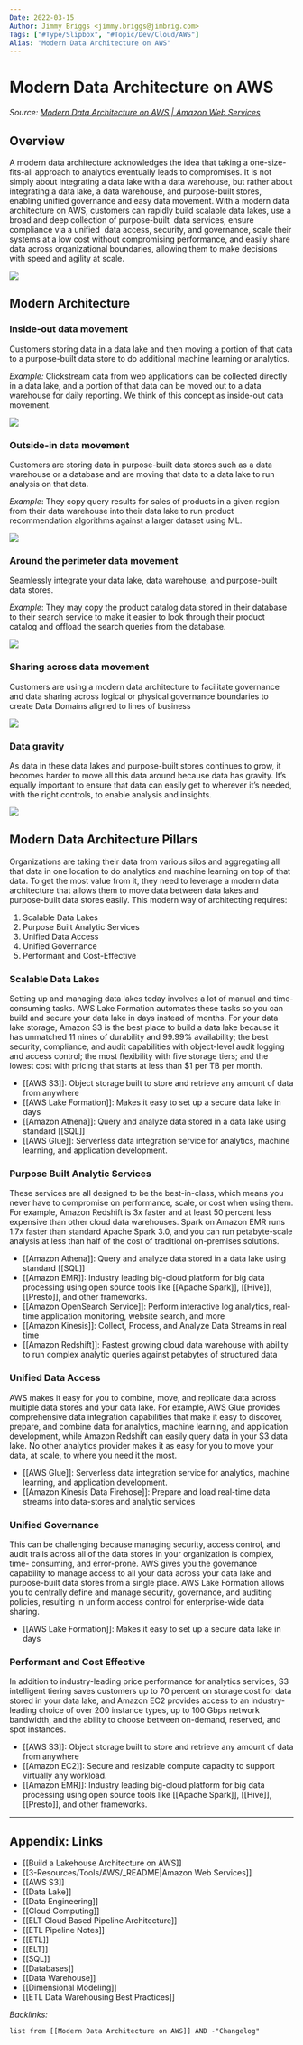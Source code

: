 ```yaml
---
Date: 2022-03-15
Author: Jimmy Briggs <jimmy.briggs@jimbrig.com>
Tags: ["#Type/Slipbox", "#Topic/Dev/Cloud/AWS"]
Alias: "Modern Data Architecture on AWS"
---
```


# Modern Data Architecture on AWS
*Source: [Modern Data Architecture on AWS | Amazon Web Services](https://aws.amazon.com/big-data/datalakes-and-analytics/modern-data-architecture/)*

## Overview

A modern data architecture acknowledges the idea that taking a one-size-fits-all approach to analytics eventually leads to compromises. It is not simply about integrating a data lake with a data warehouse, but rather about integrating a data lake, a data warehouse, and purpose-built stores, enabling unified governance and easy data movement. With a modern data architecture on AWS, customers can rapidly build scalable data lakes, use a broad and deep collection of purpose-built  data services, ensure compliance via a unified  data access, security, and governance, scale their systems at a low cost without compromising performance, and easily share data across organizational boundaries, allowing them to make decisions with speed and agility at scale.

![](https://i.imgur.com/KUbdRCa.png)

## Modern Architecture

### Inside-out data movement

Customers storing data in a data lake and then moving a portion of that data to a purpose-built data store to do additional machine learning or analytics.  
  
_Example:_ Clickstream data from web applications can be collected directly in a data lake, and a portion of that data can be moved out to a data warehouse for daily reporting. We think of this concept as inside-out data movement.

![](https://i.imgur.com/xC2IjdV.png)

### Outside-in data movement

Customers are storing data in purpose-built data stores such as a data warehouse or a database and are moving that data to a data lake to run analysis on that data. 

_Example_: They copy query results for sales of products in a given region from their data warehouse into their data lake to run product recommendation algorithms against a larger dataset using ML.

![](https://i.imgur.com/XEcSQRv.png)


### Around the perimeter data movement

Seamlessly integrate your data lake, data warehouse, and purpose-built data stores. 

_Example_: They may copy the product catalog data stored in their database to their search service to make it easier to look through their product catalog and offload the search queries from the database.

![](https://i.imgur.com/b9eO6my.png)

### Sharing across data movement

Customers are using a modern data architecture to facilitate governance and data sharing across logical or physical governance boundaries to create Data Domains aligned to lines of business

![](https://i.imgur.com/TGsGmZV.png)
### Data gravity

As data in these data lakes and purpose-built stores continues to grow, it becomes harder to move all this data around because data has gravity. It’s equally important to ensure that data can easily get to wherever it’s needed, with the right controls, to enable analysis and insights.

![](https://i.imgur.com/dwZIFux.png)
## Modern Data Architecture Pillars

Organizations are taking their data from various silos and aggregating all that data in one location to do analytics and machine learning on top of that data. To get the most value from it, they need to leverage a modern data architecture that allows them to move data between data lakes and purpose-built data stores easily. This modern way of architecting requires:

1. Scalable Data Lakes
2. Purpose Built Analytic Services
3. Unified Data Access
4. Unified Governance
5. Performant and Cost-Effective

### Scalable Data Lakes

Setting up and managing data lakes today involves a lot of manual and time-consuming tasks. AWS Lake Formation automates these tasks so you can build and secure your data lake in days instead of months. For your data lake storage, Amazon S3 is the best place to build a data lake because it has unmatched 11 nines of durability and 99.99% availability; the best security, compliance, and audit capabilities with object-level audit logging and access control; the most flexibility with five storage tiers; and the lowest cost with pricing that starts at less than $1 per TB per month.

- [[AWS S3]]: Object storage built to store and retrieve any amount of data from anywhere
- [[AWS Lake Formation]]: Makes it easy to set up a secure data lake in days
- [[Amazon Athena]]: Query and analyze data stored in a data lake using standard [[SQL]]
- [[AWS Glue]]: Serverless data integration service for analytics, machine learning, and application development.

### Purpose Built Analytic Services

These services are all designed to be the best-in-class, which means you never have to compromise on performance, scale, or cost when using them. For example, Amazon Redshift is 3x faster and at least 50 percent less expensive than other cloud data warehouses. Spark on Amazon EMR runs 1.7x faster than standard Apache Spark 3.0, and you can run petabyte-scale analysis at less than half of the cost of traditional on-premises solutions.

- [[Amazon Athena]]: Query and analyze data stored in a data lake using standard [[SQL]]
- [[Amazon EMR]]: Industry leading big-cloud platform for big data processing using open source tools like [[Apache Spark]], [[Hive]], [[Presto]], and other frameworks.
- [[Amazon OpenSearch Service]]: Perform interactive log analytics, real-time application monitoring, website search, and more
- [[Amazon Kinesis]]: Collect, Process, and Analyze Data Streams in real time
- [[Amazon Redshift]]: Fastest growing cloud data warehouse with ability to run complex analytic queries against petabytes of structured data

### Unified Data Access

AWS makes it easy for you to combine, move, and replicate data across multiple data stores and your data lake. For example, AWS Glue provides comprehensive data integration capabilities that make it easy to discover, prepare, and combine data for analytics, machine learning, and application development, while Amazon Redshift can easily query data in your S3 data lake. No other analytics provider makes it as easy for you to move your data, at scale, to where you need it the most.

- [[AWS Glue]]: Serverless data integration service for analytics, machine learning, and application development.
- [[Amazon Kinesis Data Firehose]]: Prepare and load real-time data streams into data-stores and analytic services

### Unified Governance

This can be challenging because managing security, access control, and audit trails across all of the data stores in your organization is complex, time- consuming, and error-prone. AWS gives you the governance capability to manage access to all your data across your data lake and purpose-built data stores from a single place. AWS Lake Formation allows you to centrally define and manage security, governance, and auditing policies, resulting in uniform access control for enterprise-wide data sharing.

- [[AWS Lake Formation]]: Makes it easy to set up a secure data lake in days

### Performant and Cost Effective

In addition to industry-leading price performance for analytics services, S3 intelligent tiering saves customers up to 70 percent on storage cost for data stored in your data lake, and Amazon EC2 provides access to an industry-leading choice of over 200 instance types, up to 100 Gbps network bandwidth, and the ability to choose between on-demand, reserved, and spot instances.

- [[AWS S3]]: Object storage built to store and retrieve any amount of data from anywhere
- [[Amazon EC2]]: Secure and resizable compute capacity to support virtually any workload.
- [[Amazon EMR]]: Industry leading big-cloud platform for big data processing using open source tools like [[Apache Spark]], [[Hive]], [[Presto]], and other frameworks.

***

## Appendix: Links

- [[Build a Lakehouse Architecture on AWS]]
- [[3-Resources/Tools/AWS/_README|Amazon Web Services]]
- [[AWS S3]]
- [[Data Lake]]
- [[Data Engineering]]
- [[Cloud Computing]]
- [[ELT Cloud Based Pipeline Architecture]]
- [[ETL Pipeline Notes]]
- [[ETL]]
- [[ELT]]
- [[SQL]]
- [[Databases]]
- [[Data Warehouse]]
- [[Dimensional Modeling]]
- [[ETL Data Warehousing Best Practices]]

*Backlinks:*

```dataview
list from [[Modern Data Architecture on AWS]] AND -"Changelog"
```